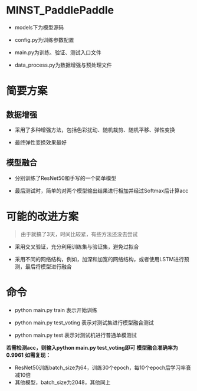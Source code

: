 # MINST_PaddlePaddle

- models下为模型源码

- config.py为训练参数配置

- main.py为训练、验证、测试入口文件

- data_process.py为数据增强与预处理文件


# 简要方案

## 数据增强

- 采用了多种增强方法，包括色彩扰动、随机裁剪、随机平移、弹性变换

- 最终弹性变换效果最好

## 模型融合

- 分别训练了ResNet50和手写的一个简单模型

- 最后测试时，简单的对两个模型输出结果进行相加并经过Softmax后计算acc


# 可能的改进方案

> 由于就搞了3天，时间比较紧，有些方法还没去尝试

- 采用交叉验证，充分利用训练集与验证集，避免过拟合

- 采用不同的网络结构，例如，加深和加宽的网络结构，或者使用LSTM进行预测，最后将模型进行融合


# 命令

- python main.py train 表示开始训练

- python main.py test_voting 表示对测试集进行模型融合测试

- python main.py test 表示对测试机进行普通单模测试


**若需检测acc，则输入python main.py test_voting即可**
**模型融合准确率为0.9961**
**如需复现：**
- ResNet50训练batch_size为64，训练30个epoch，每10个epoch后学习率衰减10倍
- 其他模型，batch_size为2048，其他同上